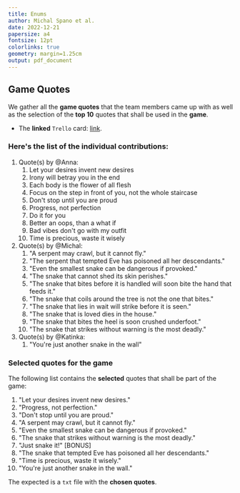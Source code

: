 ```yaml
---
title: Enums
author: Michal Spano et al.
date: 2022-12-21
papersize: a4
fontsize: 12pt
colorlinks: true
geometry: margin=1.25cm
output: pdf_document
---
```


## Game Quotes

We gather all the __game quotes__ that the team members came up with as well as the selection of the __top 10__ quotes that shall be used in the **game**. 
  - The __linked__ `Trello` card: [link](https://trello.com/c/dIKECbza).

### Here's the list of the individual contributions:

1. Quote(s) by \@Anna:
    1. Let your desires invent new desires
    2. Irony will betray you in the end
    3. Each body is the flower of all flesh
    4. Focus on the step in front of you, not the whole staircase
    5. Don't stop until you are proud
    6. Progress, not perfection
    7. Do it for you
    8. Better an oops, than a what if
    9. Bad vibes don't go with my outfit
    10. Time is precious, waste it wisely 
2. Quote(s) by \@Michal:
    1. "A serpent may crawl, but it cannot fly."
    2. "The serpent that tempted Eve has poisoned all her descendants."
    3. "Even the smallest snake can be dangerous if provoked."
    4. "The snake that cannot shed its skin perishes."
    5. "The snake that bites before it is handled will soon bite the hand that feeds it."
    6. "The snake that coils around the tree is not the one that bites."
    7. "The snake that lies in wait will strike before it is seen."
    8. "The snake that is loved dies in the house."
    9. "The snake that bites the heel is soon crushed underfoot."
    10. "The snake that strikes without warning is the most deadly."
3. Quote(s) by \@Katinka:
    1. "You're just another snake in the wall" 

### Selected quotes for the game

The following list contains the __selected__ quotes that shall be part of the game:
1. "Let your desires invent new desires."
2. "Progress, not perfection."
3. "Don't stop until you are proud."
4. "A serpent may crawl, but it cannot fly."
5. "Even the smallest snake can be dangerous if provoked."
6. "The snake that strikes without warning is the most deadly."
7. "Just snake it!" [BONUS]
8. "The snake that tempted Eve has poisoned all her descendants."
9. "Time is precious, waste it wisely."
10. "You're just another snake in the wall."

The expected is a `txt` file with the __chosen quotes__.

